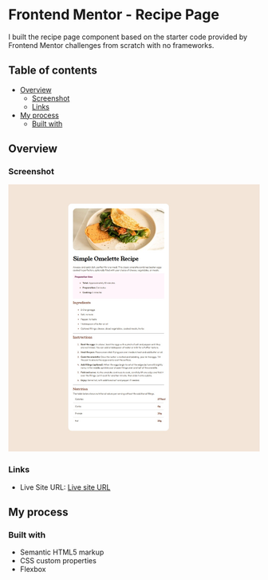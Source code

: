 # Frontend Mentor - Recipe Page

I built the recipe page component based on the starter code provided by Frontend Mentor challenges from scratch with no frameworks. 

## Table of contents

- [Overview](#overview)
  - [Screenshot](#screenshot)
  - [Links](#links)
- [My process](#my-process)
  - [Built with](#built-with)

## Overview

### Screenshot

![screenshot](./assets/images/screenshot.jpg)

### Links

- Live Site URL: [Live site URL](https://mahi-mani.github.io/recipe-page-frontend/)

## My process

### Built with

- Semantic HTML5 markup
- CSS custom properties
- Flexbox
